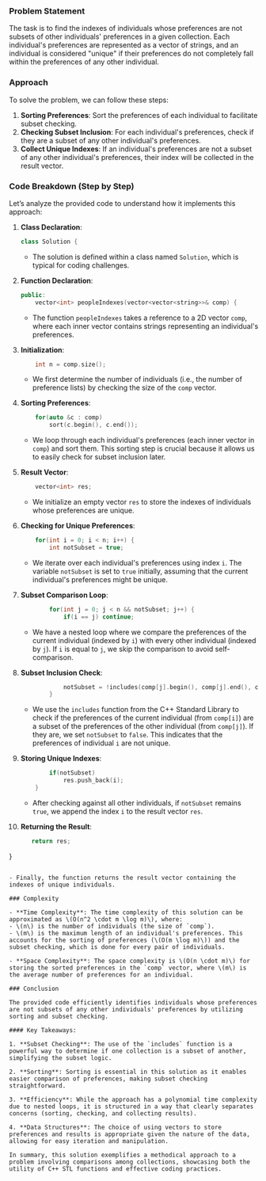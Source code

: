 ### Problem Statement

The task is to find the indexes of individuals whose preferences are not subsets of other individuals' preferences in a given collection. Each individual's preferences are represented as a vector of strings, and an individual is considered "unique" if their preferences do not completely fall within the preferences of any other individual.

### Approach

To solve the problem, we can follow these steps:

1. **Sorting Preferences**: Sort the preferences of each individual to facilitate subset checking.
2. **Checking Subset Inclusion**: For each individual's preferences, check if they are a subset of any other individual's preferences.
3. **Collect Unique Indexes**: If an individual's preferences are not a subset of any other individual's preferences, their index will be collected in the result vector.

### Code Breakdown (Step by Step)

Let’s analyze the provided code to understand how it implements this approach:

1. **Class Declaration**:
   ```cpp
   class Solution {
   ```

   - The solution is defined within a class named `Solution`, which is typical for coding challenges.

2. **Function Declaration**:
   ```cpp
   public:
       vector<int> peopleIndexes(vector<vector<string>>& comp) {
   ```

   - The function `peopleIndexes` takes a reference to a 2D vector `comp`, where each inner vector contains strings representing an individual's preferences.

3. **Initialization**:
   ```cpp
       int n = comp.size();
   ```

   - We first determine the number of individuals (i.e., the number of preference lists) by checking the size of the `comp` vector.

4. **Sorting Preferences**:
   ```cpp
       for(auto &c : comp)
           sort(c.begin(), c.end());
   ```

   - We loop through each individual's preferences (each inner vector in `comp`) and sort them. This sorting step is crucial because it allows us to easily check for subset inclusion later.

5. **Result Vector**:
   ```cpp
       vector<int> res;
   ```

   - We initialize an empty vector `res` to store the indexes of individuals whose preferences are unique.

6. **Checking for Unique Preferences**:
   ```cpp
       for(int i = 0; i < n; i++) {
           int notSubset = true;
   ```

   - We iterate over each individual's preferences using index `i`. The variable `notSubset` is set to `true` initially, assuming that the current individual's preferences might be unique.

7. **Subset Comparison Loop**:
   ```cpp
           for(int j = 0; j < n && notSubset; j++) {
               if(i == j) continue;
   ```

   - We have a nested loop where we compare the preferences of the current individual (indexed by `i`) with every other individual (indexed by `j`). If `i` is equal to `j`, we skip the comparison to avoid self-comparison.

8. **Subset Inclusion Check**:
   ```cpp
               notSubset = !includes(comp[j].begin(), comp[j].end(), comp[i].begin(), comp[i].end());
           }
   ```

   - We use the `includes` function from the C++ Standard Library to check if the preferences of the current individual (from `comp[i]`) are a subset of the preferences of the other individual (from `comp[j]`). If they are, we set `notSubset` to `false`. This indicates that the preferences of individual `i` are not unique.

9. **Storing Unique Indexes**:
   ```cpp
           if(notSubset)
               res.push_back(i);
       }
   ```

   - After checking against all other individuals, if `notSubset` remains `true`, we append the index `i` to the result vector `res`.

10. **Returning the Result**:
    ```cpp
       return res;
   }
   ```

   - Finally, the function returns the result vector containing the indexes of unique individuals.

### Complexity

- **Time Complexity**: The time complexity of this solution can be approximated as \(O(n^2 \cdot m \log m)\), where:
  - \(n\) is the number of individuals (the size of `comp`).
  - \(m\) is the maximum length of an individual's preferences. This accounts for the sorting of preferences (\(O(m \log m)\)) and the subset checking, which is done for every pair of individuals.

- **Space Complexity**: The space complexity is \(O(n \cdot m)\) for storing the sorted preferences in the `comp` vector, where \(m\) is the average number of preferences for an individual.

### Conclusion

The provided code efficiently identifies individuals whose preferences are not subsets of any other individuals' preferences by utilizing sorting and subset checking. 

#### Key Takeaways:

1. **Subset Checking**: The use of the `includes` function is a powerful way to determine if one collection is a subset of another, simplifying the subset logic.

2. **Sorting**: Sorting is essential in this solution as it enables easier comparison of preferences, making subset checking straightforward.

3. **Efficiency**: While the approach has a polynomial time complexity due to nested loops, it is structured in a way that clearly separates concerns (sorting, checking, and collecting results).

4. **Data Structures**: The choice of using vectors to store preferences and results is appropriate given the nature of the data, allowing for easy iteration and manipulation.

In summary, this solution exemplifies a methodical approach to a problem involving comparisons among collections, showcasing both the utility of C++ STL functions and effective coding practices.